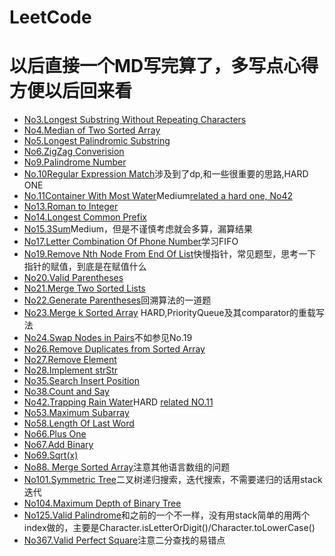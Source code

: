 # LeetCode
# 以后直接一个MD写完算了，多写点心得方便以后回来看
* [No3.Longest Substring Without Repeating Characters](https://github.com/ooorouge/LeetCode/tree/master/No.3%20Substring)
* [No4.Median of Two Sorted Array](https://github.com/ooorouge/LeetCode/tree/master/No.4%20Median%20of%20Two%20Sorted%20Arrays)
* [No5.Longest Palindromic Substring](https://github.com/ooorouge/LeetCode/tree/master/No.5%20Longest%20Palindromic%20Substring)
* [No6.ZigZag Converision](https://github.com/ooorouge/LeetCode/tree/master/No.6%20ZigZag%20Conversion)
* [No9.Palindrome Number](https://github.com/ooorouge/LeetCode/blob/master/No%209%20Palindrome%20Number.md)
* [No.10Regular Expression Match](https://github.com/ooorouge/LeetCode/blob/master/No.10%20Regular%20Expression%20Match.md)涉及到了dp,和一些很重要的思路,HARD ONE
* [No.11Container With Most Water](https://github.com/ooorouge/LeetCode/blob/master/No.11%20Container%20With%20Most%20Water.md)Medium[related a hard one, No42](https://github.com/ooorouge/LeetCode/blob/master/No.42%20Trapping%20Rain%20Water.md)
* [No13.Roman to Integer](https://github.com/ooorouge/LeetCode/blob/master/No%2013%20Roman%20to%20Integer.md)
* [No14.Longest Common Prefix](https://github.com/ooorouge/LeetCode/blob/master/No%2014%20Longest%20Common%20Prefix.md)
* [No15.3Sum](https://github.com/ooorouge/LeetCode/blob/master/No.15%203Sum.md)Medium，但是不谨慎考虑就会多算，漏算结果
* [No17.Letter Combination Of Phone Number](https://github.com/ooorouge/LeetCode/blob/master/No.17%20Letter%20Combination%20Of%20A%20Phone%20Number.md)学习FIFO
* [No19.Remove Nth Node From End Of List](https://github.com/ooorouge/LeetCode/blob/master/No.19%20Remove%20Nth%20Node%20From%20End%20Of%20List.md)快慢指针，常见题型，思考一下指针的赋值，到底是在赋值什么
* [No20.Valid Parentheses](https://github.com/ooorouge/LeetCode/blob/master/No%2020%20Valid%20Parentheses.md)
* [No21.Merge Two Sorted Lists](https://github.com/ooorouge/LeetCode/blob/master/No%2021%20Merge%20Two%20Sorted%20Lists.md)
* [No22.Generate Parentheses](https://github.com/ooorouge/LeetCode/blob/master/No.22%20Generate%20Parentheses.md)回溯算法的一道题
* [No23.Merge k Sorted Array](https://github.com/ooorouge/LeetCode/blob/master/No.23%20Merge%20k%20Sorted%20Lists.md) HARD,PriorityQueue及其comparator的重载写法
* [No24.Swap Nodes in Pairs](https://github.com/ooorouge/LeetCode/blob/master/No.24%20Swap%20Nodes%20in%20Pairs.md)不如参见No.19
* [No26.Remove Duplicates from Sorted Array](https://github.com/ooorouge/LeetCode/blob/master/No%2026%20Remove%20Duplicates%20from%20Sorted%20Array.md)
* [No27.Remove Element](https://github.com/ooorouge/LeetCode/blob/master/No%2027%20Remove%20Element.md)
* [No28.Implement strStr](https://github.com/ooorouge/LeetCode/blob/master/No%2028%20Implement%20strStr.md)
* [No35.Search Insert Position](https://github.com/ooorouge/LeetCode/blob/master/No%2035%20Search%20Insert%20Position.md)
* [No38.Count and Say](https://github.com/ooorouge/LeetCode/blob/master/No.38%20Count%20and%20Say.md)
* [No42.Trapping Rain Water](https://github.com/ooorouge/LeetCode/blob/master/No.42%20Trapping%20Rain%20Water.md)HARD [related NO.11](https://github.com/ooorouge/LeetCode/blob/master/No.11%20Container%20With%20Most%20Water.md)
* [No53.Maximum Subarray](https://github.com/ooorouge/LeetCode/blob/master/No.53%20Maximum%20Subarray.md)
* [No58.Length Of Last Word](https://github.com/ooorouge/LeetCode/blob/master/No.58%20Length%20of%20last%20word.md)
* [No66.Plus One](https://github.com/ooorouge/LeetCode/blob/master/No.66%20Plus%20One.md)
* [No67.Add Binary](https://github.com/ooorouge/LeetCode/blob/master/No.67%20Add%20Binary.md)
* [No69.Sqrt(x)](https://github.com/ooorouge/LeetCode/blob/master/No.69%20Sqrt(x).md)
* [No88. Merge Sorted Array](https://github.com/ooorouge/LeetCode/blob/master/No.88%20Merge%20Sorted%20Array.md)注意其他语言数组的问题
* [No101.Symmetric Tree](https://github.com/ooorouge/LeetCode/blob/master/No.101%20Symmetric%20Tree.md)二叉树递归搜索，迭代搜索，不需要递归的话用stack迭代
* [No104.Maximum Depth of Binary Tree](https://github.com/ooorouge/LeetCode/blob/master/No.104%20Maximum%20Depth%20of%20Binary%20Tree.md)
* [No125.Valid Palindrome](https://github.com/ooorouge/LeetCode/blob/master/No.125%20Valid%20Palindrome.md)和之前的一个不一样，没有用stack简单的用两个index做的，主要是Character.isLetterOrDigit()/Character.toLowerCase()
* [No367.Valid Perfect Square](https://github.com/ooorouge/LeetCode/blob/master/No.367%20Valid%20Perfect%20Square.md)注意二分查找的易错点
